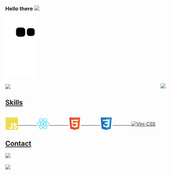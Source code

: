### Hello there <img height="30" src="https://user-images.githubusercontent.com/73674662/209015718-8340e1a1-9dd3-4ae8-bf27-92005794261e.png" />


![snake svg](https://github.com/onativo/onativo/blob/output/github-contribution-grid-snake.svg)

<div disabled>
   <a href="https://github.com/onativo">
   <img align="center" height="170" src="https://github-readme-stats.vercel.app/api/top-langs/?username=onativo&layout=compact&langs_count=16&theme=dracula" style="margin-right: 55px"/>
   <img align="right" src="https://github-readme-stats.vercel.app/api?username=onativo&show_icons=true&theme=dracula&include_all_commits=true&count_private=true&hide=issues"/>
</div>



 ## Skills
<div style="display: inline_block"><br>
  <img height="40" align="center" alt="Vini-Js" height="30" width="40" src="https://raw.githubusercontent.com/devicons/devicon/master/icons/javascript/javascript-plain.svg">
 &nbsp;&nbsp;&nbsp;&nbsp;&nbsp;&nbsp;&nbsp;&nbsp;&nbsp;&nbsp;&nbsp;&nbsp;&nbsp;
  <img height="40" align="center" alt="Vini-React" height="30" width="40" src="https://raw.githubusercontent.com/devicons/devicon/master/icons/react/react-original.svg">
 &nbsp;&nbsp;&nbsp;&nbsp;&nbsp;&nbsp;&nbsp;&nbsp;&nbsp;&nbsp;&nbsp;&nbsp;&nbsp;
  <img height="40" align="center" alt="Vini-HTML" height="30" width="40" src="https://raw.githubusercontent.com/devicons/devicon/master/icons/html5/html5-original.svg">
 &nbsp;&nbsp;&nbsp;&nbsp;&nbsp;&nbsp;&nbsp;&nbsp;&nbsp;&nbsp;&nbsp;&nbsp;&nbsp;
  <img height="40" align="center" alt="Vini-CSS" height="30" width="40" src="https://raw.githubusercontent.com/devicons/devicon/master/icons/css3/css3-original.svg"> &nbsp;&nbsp;&nbsp;&nbsp;&nbsp;&nbsp;&nbsp;&nbsp;&nbsp;&nbsp;&nbsp;&nbsp;&nbsp;
  <img height="40" align="center" alt="Vini-CSS" height="30" width="40" src="https://user-images.githubusercontent.com/73674662/209014184-5e1b9d4b-5910-4fc8-bb65-2c9d73852e85.png">
</div>




## Contact 
<div> 
  <a href="https://www.linkedin.com/in/onativo" target="_blank"><img src="https://img.shields.io/badge/-LinkedIn-%230077B5?style=for-the-badge&logo=linkedin&logoColor=white" target="_blank"></a><br><br>
  <a href = "mailto: onativo@outlook.com"><img src="https://img.shields.io/badge/-Outlook-%23333?style=for-the-badge&logo=microsoft&logoColor=white" target="_blank"></a>
 </br>
